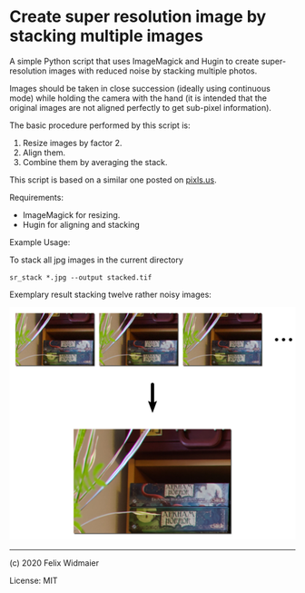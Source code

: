 Create super resolution image by stacking multiple images
=========================================================

A simple Python script that uses ImageMagick and Hugin to create
super-resolution images with reduced noise by stacking multiple photos.


Images should be taken in close succession (ideally using continuous mode)
while holding the camera with the hand (it is intended that the original
images are not aligned perfectly to get sub-pixel information).

The basic procedure performed by this script is:

1. Resize images by factor 2.
2. Align them.
3. Combine them by averaging the stack.


This script is based on a similar one posted on
[pixls.us](https://discuss.pixls.us/t/script-to-automate-creation-of-superresolution-images-from-a-series-of-handheld-shots/3163).


Requirements:

- ImageMagick for resizing.
- Hugin for aligning and stacking


Example Usage:

To stack all jpg images in the current directory

    sr_stack *.jpg --output stacked.tif

Exemplary result stacking twelve rather noisy images:

![Example Image](example.jpg)


--------------------------------------------------------------------------------

(c) 2020 Felix Widmaier

License: MIT
